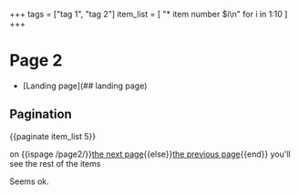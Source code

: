 +++
tags = ["tag 1", "tag 2"]
item_list = [
  "* item number $i\n"
  for i in 1:10
]
+++

# Page 2

* [Landing page](## landing page)


## Pagination

{{paginate item_list 5}}

on {{ispage /page2/}}[the next page](/page2/2/){{else}}[the previous page](/page2/){{end}} you'll see the rest of the items

Seems ok.

